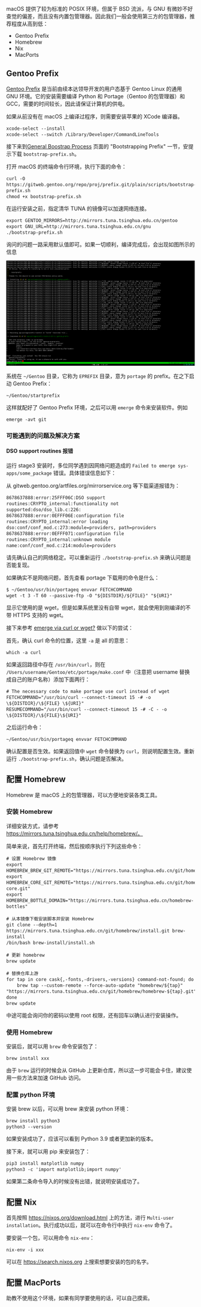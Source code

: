 macOS 提供了较为标准的 POSIX 环境，但属于 BSD 流派，与 GNU 有微妙不好查觉的偏差，而且没有内置包管理器。因此我们一般会使用第三方的包管理器，推荐程度从高到低：

- Gentoo Prefix
- Homebrew
- Nix
- MacPorts

## Gentoo Prefix
[Gentoo Prefix](https://wiki.gentoo.org/wiki/Project:Prefix) 是当前由续本达领导开发的用户态基于 Gentoo Linux 的通用 GNU 环境。它的安装需要编译 Python 和 Portage（Gentoo 的包管理器）和 GCC，需要的时间较长，因此请保证计算机的供电。

如果从前没有在 macOS 上编译过程序，则需要安装苹果的 XCode 编译器。
```shell
xcode-select --install
xcode-select --switch /Library/Developer/CommandLineTools
```

接下来到[General Boostrap Process](https://wiki.gentoo.org/wiki/Project:Prefix/Bootstrap) 页面的 "Bootstrapping Prefix" 一节，安提示下载 `bootstrap-prefix.sh`。

打开 macOS 的终端命令行环境，执行下面的命令：
```shell
curl -O https://gitweb.gentoo.org/repo/proj/prefix.git/plain/scripts/bootstrap-prefix.sh
chmod +x bootstrap-prefix.sh
```

在运行安装之前，指定清华 TUNA 的镜像可以加速网络连接。
```
export GENTOO_MIRRORS=http://mirrors.tuna.tsinghua.edu.cn/gentoo
export GNU_URL=http://mirrors.tuna.tsinghua.edu.cn/gnu
./bootstrap-prefix.sh
```

询问的问题一路采用默认值即可。如果一切顺利，编译完成后，会出现如图所示的信息

![bootstrap 成功](prefix-success.png)

系统在 `~/Gentoo` 目录，它称为 `EPREFIX` 目录，意为 `portage` 的 prefix。在之下启动 Gentoo Prefix：

```shell
~/Gentoo/startprefix
```

这样就配好了 Gentoo Prefix 环境，之后可以用 `emerge` 命令来安装软件。例如

```shell
emerge -avt git
```

### 可能遇到的问题及解决方案

#### DSO support routines 报错

运行 stage3 安装时，多位同学遇到因网络问题造成的 `Failed to emerge sys-apps/some_package` 错误。具体错误信息如下：

从 gitweb.gentoo.org/artfiles.org/mirrorservice.org 等下载渠道报错为：

```shell
8678637888:error:25FFF06C:DSO support routines:CRYPTO_internal:functionality not supported:dso/dso_lib.c:226:
8678637888:error:0EFFF06E:configuration file routines:CRYPTO_internal:error loading dso:conf/conf_mod.c:273:module=providers, path=providers
8678637888:error:0EFFF071:configuration file routines:CRYPTO_internal:unknown module name:conf/conf_mod.c:214:module=providers
```

请先确认自己的网络稳定。可以重新运行 `./bootstrap-prefix.sh` 来确认问题是否能复现。

如果确实不是网络问题，首先查看 portage 下载用的命令是什么：

```shell
$ ~/Gentoo/usr/bin/portageq envvar FETCHCOMMAND
wget -t 3 -T 60 --passive-ftp -O "${DISTDIR}/${FILE}" "${URI}"
```

显示它使用的是 wget，但是如果系统里没有自带 wget，就会使用到刚编译的不带 HTTPS 支持的 wget。

接下来参考 [emerge via curl or wget?](https://forums.gentoo.org/viewtopic-t-306884.html) 做以下的尝试：

首先，确认 curl 命令的位置，这里 `-a` 是 all 的意思：

```shell
which -a curl
```

如果返回路径中存在 `/usr/bin/curl`，则在 `/Users/username/Gentoo/etc/portage/make.conf` 中（注意把 username 替换成自己的账户名称）添加下面两行：

```shell
# The necessary code to make portage use curl instead of wget
FETCHCOMMAND="/usr/bin/curl --connect-timeout 15 -# -o \${DISTDIR}/\${FILE} \${URI}"
RESUMECOMMAND="/usr/bin/curl --connect-timeout 15 -# -C - -o \${DISTDIR}/\${FILE}\${URI}" 
```

之后运行命令：

```shell
~/Gentoo/usr/bin/portageq envvar FETCHCOMMAND
```

确认配置是否生效。如果返回值中 `wget` 命令替换为 `curl`，则说明配置生效。重新运行 `./bootstrap-prefix.sh`，确认问题是否解决。

## 配置 Homebrew

Homebrew 是 macOS 上的包管理器，可以方便地安装各类工具。

### 安装 Homebrew

详细安装方式，请参考 https://mirrors.tuna.tsinghua.edu.cn/help/homebrew/。

简单来说，首先打开终端，然后按顺序执行下列这些命令：

```shell
# 设置 Homebrew 镜像
export HOMEBREW_BREW_GIT_REMOTE="https://mirrors.tuna.tsinghua.edu.cn/git/homebrew/brew.git"
export HOMEBREW_CORE_GIT_REMOTE="https://mirrors.tuna.tsinghua.edu.cn/git/homebrew/homebrew-core.git"
export HOMEBREW_BOTTLE_DOMAIN="https://mirrors.tuna.tsinghua.edu.cn/homebrew-bottles"

# 从本镜像下载安装脚本并安装 Homebrew
git clone --depth=1 https://mirrors.tuna.tsinghua.edu.cn/git/homebrew/install.git brew-install
/bin/bash brew-install/install.sh

# 更新 homebrew
brew update

# 替换仓库上游
for tap in core cask{,-fonts,-drivers,-versions} command-not-found; do
    brew tap --custom-remote --force-auto-update "homebrew/${tap}" "https://mirrors.tuna.tsinghua.edu.cn/git/homebrew/homebrew-${tap}.git"
done
brew update
```

中途可能会询问你的密码以使用 root 权限，还有回车以确认进行安装操作。

### 使用 Homebrew

安装后，就可以用 `brew` 命令安装包了：

```shell
brew install xxx
```

由于 `brew` 运行的时候会从 GitHub 上更新仓库，所以这一步可能会卡住，建议使用一些方法来加速 GitHub 访问。

### 配置 python 环境

安装 brew 以后，可以用 brew 来安装 python 环境：

```shell
brew install python3
python3 --version
```

如果安装成功了，应该可以看到 Python 3.9 或者更加新的版本。

接下来，就可以用 pip 来安装包了：

```shell
pip3 install matplotlib numpy
python3 -c 'import matplotlib;import numpy'
```

如果第二条命令导入的时候没有出错，就说明安装成功了。

## 配置 Nix

首先按照 <https://nixos.org/download.html> 上的方法，进行 `Multi-user installation`。执行成功以后，就可以在命令行中执行 `nix-env` 命令了。

要安装一个包，可以用命令 `nix-env`：

```shell
nix-env -i xxx
```

可以在 <https://search.nixos.org> 上搜索想要安装的包的名字。

## 配置 MacPorts

助教不使用这个环境，如果有同学要使用的话，可以自己摸索。

